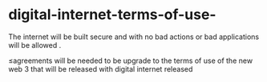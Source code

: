 # digital-internet-terms-of-use-
The internet will be built secure and with no bad actions or bad applications will be allowed . 
<The internet will be built with securing the internet. 
This means that everything needs to be approved by owner and owner will be confirmed by the 
Same system is in place as of now when registration or register  when you open an account 
On line on the internet you are asked for your information
That is called a process of ownership computers have been smart from a long time but as you all seen its not just treating a robot or a Ai intelligent antifical.>

≤agreements will be needed to be upgrade to the terms of use of the new web 3 that will be released with digital internet released 
